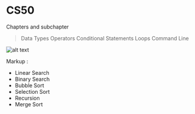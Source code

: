 # CS50

Chapters and subchapter

> Data Types
> Operators
> Conditional Statements
> Loops
> Command Line

![alt text](https://cdn.programiz.com/sites/tutorial2program/files/c-arrays.jpg)

 Markup : 
* Linear Search
* Binary Search
* Bubble Sort
* Selection Sort
* Recursion
* Merge Sort

